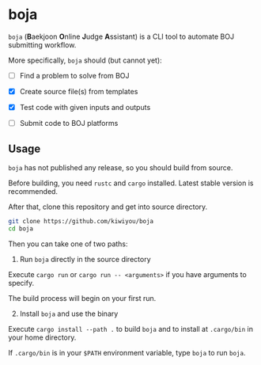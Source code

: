 # boja

`boja` (**B**aekjoon **O**nline **J**udge **A**ssistant) is a CLI tool to automate BOJ submitting workflow.

More specifically, `boja` should (but cannot yet):

- [ ] Find a problem to solve from BOJ

- [x] Create source file(s) from templates

- [x] Test code with given inputs and outputs

- [ ] Submit code to BOJ platforms

## Usage

`boja` has not published any release, so you should build from source.

Before building, you need `rustc` and `cargo` installed. Latest stable version is recommended.

After that, clone this repository and get into source directory.

```bash
git clone https://github.com/kiwiyou/boja
cd boja
```

Then you can take one of two paths:

1. Run `boja` directly in the source directory

Execute `cargo run` or `cargo run -- <arguments>` if you have arguments to specify.

The build process will begin on your first run.

2. Install `boja` and use the binary

Execute `cargo install --path .` to build `boja` and to install at `.cargo/bin` in your home directory.

If `.cargo/bin` is in your `$PATH` environment variable, type `boja` to run `boja`.

